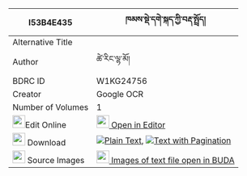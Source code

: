 |I53B4E435|ཁམས་སྡེ་དགེ་སྐད་ཀྱི་བརྡ་སྤྲོད། 
| --- | --- 
|Alternative Title |
|Author| ཚེ་རིང་ལྷ་མོ།
|BDRC ID | W1KG24756
|Creator | Google OCR
|Number of Volumes| 1
|<img width="25" src="https://img.icons8.com/color/25/000000/edit-property.png">Edit Online| [<img width="25" src="https://avatars.githubusercontent.com/u/45091458?s=200&v=4"> Open in Editor](http://editor.openpecha.org/I53B4E435)
|<img width="25" src="https://img.icons8.com/fluent/48/000000/download-2.png"/>  Download | [![](https://img.icons8.com/color/20/000000/txt.png)Plain Text](https://github.com/Openpecha/I53B4E435/releases/download/v2/kham_derge_ke_kyi_datro_plain_I53B4E435.zip), [![](https://img.icons8.com/color/20/000000/txt.png)Text with Pagination](https://github.com/Openpecha/I53B4E435/releases/download/v2/kham_derge_ke_kyi_datro_pages_I53B4E435.zip)
|<img width="25" src="https://img.icons8.com/plasticine/100/000000/pictures-folder.png"/>  Source Images | [<img width="25" src="https://library.bdrc.io/icons/BUDA-small.svg"> Images of text file open in BUDA](https://library.bdrc.io/show/bdr:W1KG24756)